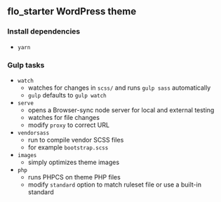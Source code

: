 ## flo_starter WordPress theme

### Install dependencies

* `yarn`

### Gulp tasks

* `watch`
  * watches for changes in `scss/` and runs `gulp sass` automatically
  * `gulp` defaults to `gulp watch`
* `serve`
  * opens a Browser-sync node server for local and external testing
  * watches for file changes
  * modify `proxy` to correct URL
* `vendorsass`
  * run to compile vendor SCSS files
  * for example `bootstrap.scss`
* `images`
  * simply optimizes theme images
* `php`
  * runs PHPCS on theme PHP files
  * modify `standard` option to match ruleset file or use a built-in standard